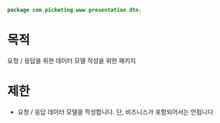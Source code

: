 ```java
package com.picketing.www.presentation.dto;
```

# 목적
요청 / 응답을 위한 데이터 모델 작성을 위한 패키지

# 제한
* 요청 / 응답 데이터 모델을 작성합니다. 단, 비즈니스가 포함되어서는 안됩니다
